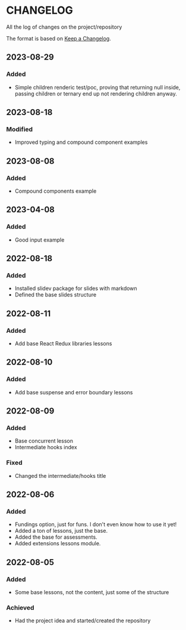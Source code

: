 # CHANGELOG

All the log of changes on the project/repository

The format is based on [Keep a Changelog](https://keepachangelog.com/en/1.0.0/).

## 2023-08-29

### Added

- Simple children renderic test/poc, proving that returning null inside, passing children or ternary end up not rendering children anyway.

## 2023-08-18

### Modified

- Improved typing and compound component examples

## 2023-08-08

### Added

- Compound components example

## 2023-04-08

### Added

- Good input example

## 2022-08-18

### Added

- Installed slidev package for slides with markdown
- Defined the base slides structure

## 2022-08-11

### Added

- Add base React Redux libraries lessons

## 2022-08-10

### Added

- Add base suspense and error boundary lessons

## 2022-08-09

### Added

- Base concurrent lesson
- Intermediate hooks index

### Fixed

- Changed the intermediate/hooks title

## 2022-08-06

### Added

- Fundings option, just for funs. I don't even know how to use it yet!
- Added a ton of lessons, just the base.
- Added the base for assessments.
- Added extensions lessons module.

## 2022-08-05

### Added

- Some base lessons, not the content, just some of the structure

### Achieved

- Had the project idea and started/created the repository
